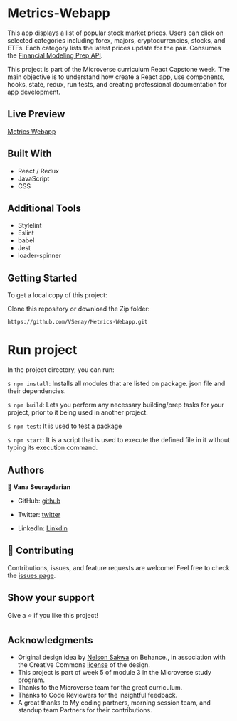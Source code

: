 # Metrics-Webapp
This app displays a list of popular stock market prices. Users can click on selected categories including forex, majors, cryptocurrencies, stocks, and ETFs. Each category lists the latest prices update for the pair. Consumes the [Financial Modeling Prep API](https://site.financialmodelingprep.com/developer/docs).

This project is part of the Microverse curriculum React Capstone week. The main objective is to understand how create a React app, use components, hooks, state, redux, run tests, and creating professional documentation for app development.
## Live Preview
[Metrics Webapp](vseray-stock-metric-webapp.netlify.app)
## Built With
- React / Redux
- JavaScript
- CSS
## Additional Tools
- Stylelint
- Eslint
- babel
- Jest
- loader-spinner
## Getting Started

To get a local copy of this project:

Clone this repository or download the Zip folder:
```
https://github.com/VSeray/Metrics-Webapp.git
```
# Run project
In the project directory, you can run:

`$ npm install`: Installs all modules that are listed on package. json file and their dependencies.

`$ npm build`: Lets you perform any necessary building/prep tasks for your project, prior to it being used in another project.

`$ npm test`: It is used to test a package

`$ npm start`: It is a script that is used to execute the defined file in it without typing its execution command.


## Authors

👤 **Vana Seeraydarian**

- GitHub: [github](https://github.com/VSeray)

- Twitter: [twitter](https://twitter.com/home)

- LinkedIn: [Linkdin](https://www.linkedin.com/in/vana-seraydarian-936687191/?lipi=urn%3Ali%3Apage%3Ad_flagship3_feed%3BNyso4dw6Tz6UBL%2Fqkjvtvw%3D%3D)

## 🤝 Contributing

Contributions, issues, and feature requests are welcome!
Feel free to check the [issues page](https://github.com/VSeray/Metrics-Webapp/issues).

## Show your support

Give a ⭐️ if you like this project!

## Acknowledgments
- Original design idea by [Nelson Sakwa](https://www.behance.net/sakwadesignstudio) on Behance., in association with the Creative Commons [license](https://creativecommons.org/licenses/by-nc/4.0/) of the design.
- This project is part of week 5 of module 3 in the Microverse study program.
- Thanks to the Microverse team for the great curriculum.
- Thanks to Code Reviewers for the insightful feedback.
- A great thanks to My coding partners, morning session team, and standup team Partners for their contributions.
